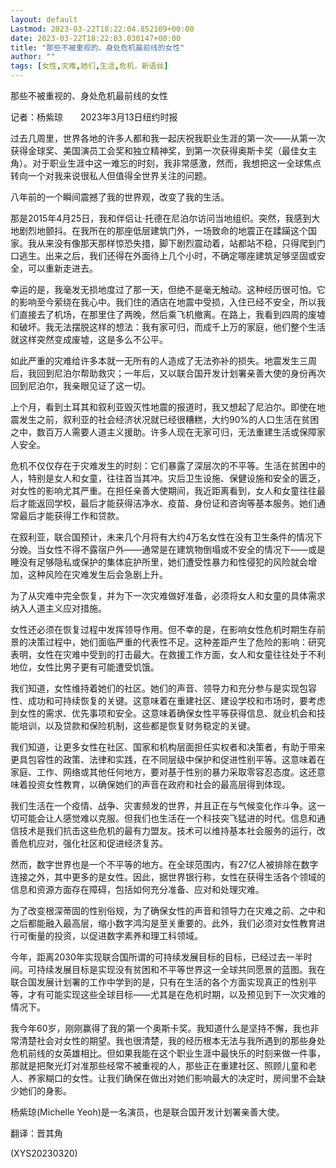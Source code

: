 ```yaml
---
layout: default
Lastmod: 2023-03-22T18:22:04.852109+00:00
date: 2023-03-22T18:22:03.030147+00:00
title: "那些不被重视的、身处危机最前线的女性"
author: ""
tags: [女性,灾难,她们,生活,危机，新语丝]
---
```


那些不被重视的、身处危机最前线的女性

记者：杨紫琼　　2023年3月13日纽约时报

过去几周里，世界各地的许多人都和我一起庆祝我职业生涯的第一次——从第一次获得金球奖、美国演员工会奖和独立精神奖，到第一次获得奥斯卡奖（最佳女主角）。对于职业生涯中这一难忘的时刻，我非常感激，然而，我想把这一全球焦点转向一个对我来说很私人但值得全世界关注的问题。

八年前的一个瞬间震撼了我的世界观，改变了我的生活。

那是2015年4月25日，我和伴侣让·托德在尼泊尔访问当地组织。突然，我感到大地剧烈地颤抖。在我所在的那座低层建筑门外，一场致命的地震正在蹂躏这个国家。我从来没有像那天那样惊恐失措，脚下剧烈震动着，站都站不稳，只得爬到门口逃生。出来之后，我们还得在外面待上几个小时，不确定哪座建筑足够坚固或安全，可以重新走进去。

幸运的是，我毫发无损地度过了那一天，但绝不是毫无触动。这种经历很可怕。它的影响至今萦绕在我心中。我们住的酒店在地震中受损，入住已经不安全，所以我们直接去了机场，在那里住了两晚，然后乘飞机撤离。在路上，我看到四周的废墟和破坏。我无法摆脱这样的想法：我有家可归，而成千上万的家庭，他们整个生活就这样突然变成废墟，这是多么不公平。

如此严重的灾难给许多本就一无所有的人造成了无法弥补的损失。地震发生三周后，我回到尼泊尔帮助救灾；一年后，又以联合国开发计划署亲善大使的身份再次回到尼泊尔，我亲眼见证了这一切。

上个月，看到土耳其和叙利亚毁灭性地震的报道时，我又想起了尼泊尔。即使在地震发生之前，叙利亚的社会经济状况就已经很糟糕，大约90%的人口生活在贫困之中，数百万人需要人道主义援助。许多人现在无家可归，无法重建生活或保障家人安全。

危机不仅仅存在于灾难发生的时刻：它们暴露了深层次的不平等。生活在贫困中的人，特别是女人和女童，往往首当其冲。灾后卫生设施、保健设施和安全的匮乏，对女性的影响尤其严重。在担任亲善大使期间，我近距离看到，女人和女童往往最后才能返回学校，最后才能获得洁净水、疫苗、身份证和咨询等基本服务。她们通常最后才能获得工作和贷款。

在叙利亚，联合国预计，未来几个月将有大约4万名女性在没有卫生条件的情况下分娩。当女性不得不露宿户外——通常是在建筑物倒塌或不安全的情况下——或是睡没有足够隐私或保护的集体庇护所里，她们遭受性暴力和性侵犯的风险就会增加，这种风险在灾难发生后会急剧上升。

为了从灾难中完全恢复，并为下一次灾难做好准备，必须将女人和女童的具体需求纳入人道主义应对措施。

女性还必须在恢复过程中发挥领导作用。但不幸的是，在影响女性危机时期生存前景的决策过程中，她们面临严重的代表性不足。这种差距产生了危险的影响：研究表明，女性在灾难中受到的打击最大。在救援工作方面，女人和女童往往处于不利地位，女性比男子更有可能遭受饥饿。

我们知道，女性维持着她们的社区。她们的声音、领导力和充分参与是实现包容性、成功和可持续恢复的关键。这意味着在重建社区、建设学校和市场时，要考虑到女性的需求、优先事项和安全。这意味着确保女性平等获得信息、就业机会和技能培训，以及贷款和保险机制，这些都是恢复财务稳定的关键。

我们知道，让更多女性在社区、国家和机构层面担任实权者和决策者，有助于带来更具包容性的政策、法律和实践，在不同层级中保护和促进性别平等。这意味着在家庭、工作、网络或其他任何地方，要对基于性别的暴力采取零容忍态度。这还意味着投资女性教育，以确保她们的声音在政府和社会的最高层得到体现。

我们生活在一个疫情、战争、灾害频发的世界，并且正在与气候变化作斗争。这一切可能会让人感觉难以克服。但我们也生活在一个科技突飞猛进的时代。信息和通信技术是我们抗击这些危机的最有力盟友。技术可以维持基本社会服务的运行，改善危机应对，强化社区和促进经济复苏。

然而，数字世界也是一个不平等的地方。在全球范围内，有27亿人被排除在数字连接之外，其中更多的是女性。因此，据世界银行称，女性在获得生活各个领域的信息和资源方面存在障碍，包括如何充分准备、应对和处理灾难。

为了改变根深蒂固的性别俗规，为了确保女性的声音和领导力在灾难之前、之中和之后都能融入最高层，缩小数字鸿沟是至关重要的。此外，我们必须对女性教育进行可衡量的投资，以促进数字素养和理工科领域。

今年，距离2030年实现联合国所谓的可持续发展目标的目标，已经过去一半时间。可持续发展目标是实现没有贫困和不平等世界这一全球共同愿景的蓝图。我在联合国发展计划署的工作中学到的是，只有在生活的各个方面实现真正的性别平等，才有可能实现这些全球目标——尤其是在危机时期，以及预见到下一次灾难的情况下。

我今年60岁，刚刚赢得了我的第一个奥斯卡奖。我知道什么是坚持不懈，我也非常清楚社会对女性的期望。我也很清楚，我的经历根本无法与我所遇到的那些身处危机前线的女英雄相比。但如果我能在这个职业生涯中最快乐的时刻来做一件事，那就是把聚光灯对准那些经常不被重视的人，那些正在重建社区、照顾儿童和老人、养家糊口的女性。让我们确保在做出对她们影响最大的决定时，房间里不会缺少她们的身影。

杨紫琼(Michelle Yeoh)是一名演员，也是联合国开发计划署亲善大使。

翻译：晋其角

(XYS20230320)


